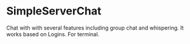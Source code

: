 # SimpleServerChat

Chat with with several features including group chat and whispering.
It works based on Logins.
For terminal.
